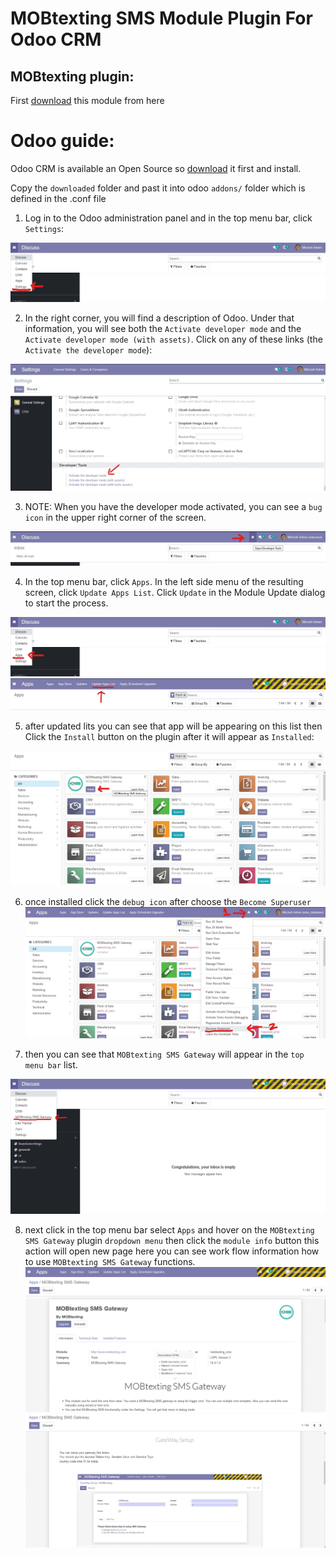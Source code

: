 # MOBtexting SMS Module Plugin For Odoo CRM #


## MOBtexting plugin: ##
First [download](https://github.com/mobtexting/mobtexting-odoo/archive/main.zip) this module from here

# Odoo guide: ##
Odoo CRM is available an Open Source so [download](https://www.odoo.com/page/download) it first and install.

Copy the `downloaded` folder and past it into odoo `addons/` folder which is defined in the .conf file

1) Log in to the Odoo administration panel and in the  top menu bar, click `Settings`:
  <img src="/images/1.jpg" >

2) In the right corner, you will find a description of Odoo. Under that information, you will see both the `Activate developer mode` and the `Activate developer mode (with assets)`. Click on any of these links (the `Activate the developer mode`):
  <img src="/images/2.jpg" >
 
 3) NOTE: When you have the developer mode activated, you can see a `bug icon` in the upper right corner of the screen.
   <img src="/images/3.jpg" >

4) In the top menu bar, click `Apps`. In the left side menu of the resulting screen, click `Update Apps List`. Click `Update` in the Module Update dialog to start the process.
  <img src="/images/4.jpg" >
  <img src="/images/5.jpg" >
  
5) after updated lits you can see that app will be appearing on this list then Click the `Install` button on the plugin after it will appear as `Installed`: 
  <img src="/images/6.jpg" >

6) once installed click the `debug icon` after choose the `Become Superuser`
   <img src="/images/7.jpg" >

7) then you can see that `MOBtexting SMS Gateway` will appear in the `top menu bar` list.
  <img src="/images/8.jpg" >
 
8) next click in the top menu bar select `Apps` and hover on the `MOBtexting SMS Gateway` plugin `dropdown menu` then click the `module info` button this action
   will open new page here you can see work flow information how to use `MOBtexting SMS Gateway` functions.
    <img src="/images/9.png" >
    <img src="/images/10.png" >









